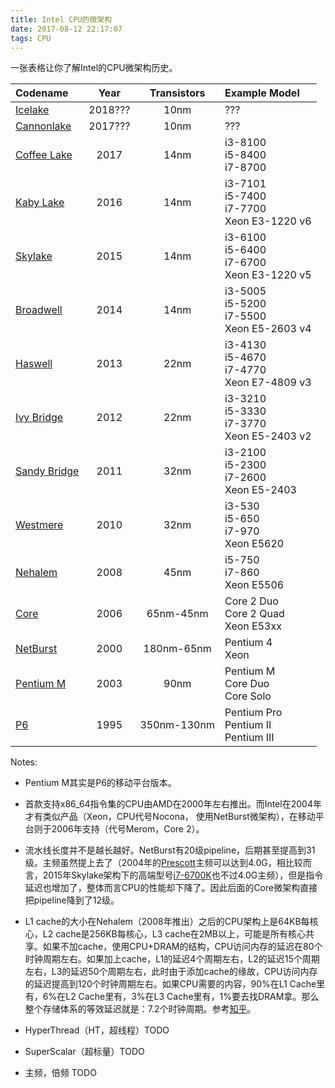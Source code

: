 ```yaml
---
title: Intel CPU的微架构
date: 2017-08-12 22:17:07
tags: CPU
---
```


一张表格让你了解Intel的CPU微架构历史。

<!-- more -->

| Codename | Year | Transistors | Example Model |
|:---------|:----:|:-----------:|:-------------|
| [Icelake](https://en.wikipedia.org/wiki/Icelake) | 2018??? | 10nm | ??? |
| [Cannonlake](https://en.wikipedia.org/wiki/Cannonlake) | 2017??? | 10nm | ??? |
| [Coffee Lake](https://en.wikipedia.org/wiki/Coffee_Lake) | 2017 | 14nm | i3-8100<br>i5-8400<br>i7-8700 |
| [Kaby Lake](https://en.wikipedia.org/wiki/Kaby_Lake) | 2016 | 14nm | i3-7101<br>i5-7400<br>i7-7700<br>Xeon E3-1220 v6 | 
| [Skylake](https://en.wikipedia.org/wiki/Skylake_%28microarchitecture%29) | 2015 | 14nm | i3-6100<br>i5-6400<br>i7-6700<br>Xeon E3-1220 v5 |
| [Broadwell](https://en.wikipedia.org/wiki/Broadwell_%28microarchitecture%29) | 2014 | 14nm | i3-5005<br>i5-5200<br>i7-5500<br>Xeon E5-2603 v4 |
| [Haswell](https://en.wikipedia.org/wiki/Haswell_%28microarchitecture%29) | 2013 | 22nm | i3-4130<br>i5-4670<br>i7-4770<br>Xeon E7-4809 v3 |
| [Ivy Bridge](https://en.wikipedia.org/wiki/Ivy_Bridge_%28microarchitecture%29) | 2012 | 22nm | i3-3210<br>i5-3330<br>i7-3770<br>Xeon E5-2403 v2 |
| [Sandy Bridge](https://en.wikipedia.org/wiki/Sandy_Bridge) | 2011 | 32nm | i3-2100<br>i5-2300<br>i7-2600<br>Xeon E5-2403 |
| [Westmere](https://en.wikipedia.org/wiki/Westmere_%28microarchitecture%29) | 2010 | 32nm | i3-530<br>i5-650<br>i7-970<br>Xeon E5620 |
| [Nehalem](https://en.wikipedia.org/wiki/Nehalem_%28microarchitecture%29) | 2008 | 45nm | i5-750<br>i7-860<br>Xeon E5506 |
| [Core](https://en.wikipedia.org/wiki/Intel_Core_%28microarchitecture%29) | 2006 | 65nm-45nm | Core 2 Duo<br>Core 2 Quad<br>Xeon E53xx |
| [NetBurst](https://en.wikipedia.org/wiki/NetBurst_%28microarchitecture%29) | 2000 | 180nm-65nm | Pentium 4<br>Xeon |
| [Pentium M](https://en.wikipedia.org/wiki/Pentium_M) | 2003 | 90nm | Pentium M<br>Core Duo<br>Core Solo |
| [P6](https://en.wikipedia.org/wiki/P6_%28microarchitecture%29) | 1995 | 350nm-130nm | Pentium Pro<br>Pentium II<br>Pentium III |

Notes:

- Pentium M其实是P6的移动平台版本。

- 首款支持x86\_64指令集的CPU由AMD在2000年左右推出。而Intel在2004年才有类似产品（Xeon，CPU代号Nocona， 使用NetBurst微架构），在移动平台则于2006年支持（代号Merom，Core 2）。

- 流水线长度并不是越长越好。NetBurst有20级pipeline，后期甚至提高到31级。主频虽然提上去了（2004年的[Prescott](http://ark.intel.com/products/codename/1791/Prescott)主频可以达到4.0G，相比较而言，2015年Skylake架构下的高端型号[i7-6700K](http://ark.intel.com/products/88195/)也不过4.0G主频），但是指令延迟也增加了，整体而言CPU的性能却下降了。因此后面的Core微架构直接把pipeline降到了12级。

- L1 cache的大小在Nehalem（2008年推出）之后的CPU架构上是64KB每核心，L2 cache是256KB每核心，L3 cache在2MB以上，可能是所有核心共享。如果不加cache，使用CPU+DRAM的结构，CPU访问内存的延迟在80个时钟周期左右。如果加上cache，L1的延迟4个周期左右，L2的延迟15个周期左右，L3的延迟50个周期左右，此时由于添加cache的缘故，CPU访问内存的延迟提高到120个时钟周期左右。如果CPU需要的内容，90%在L1 Cache里有，6%在L2 Cache里有，3%在L3 Cache里有，1%要去找DRAM拿。那么整个存储体系的等效延迟就是：7.2个时钟周期。参考[知乎](https://www.zhihu.com/question/22431522)。

- HyperThread（HT，超线程）TODO

- SuperScalar（超标量）TODO

- 主频，倍频 TODO